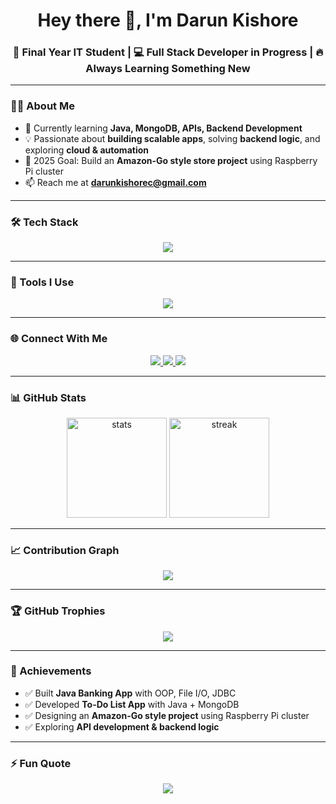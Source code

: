 <h1 align="center">Hey there 👋, I'm Darun Kishore</h1>
<h3 align="center">🚀 Final Year IT Student | 💻 Full Stack Developer in Progress | 🔥 Always Learning Something New</h3>

---

### 👨‍💻 About Me
- 🌱 Currently learning **Java, MongoDB, APIs, Backend Development**
- 💡 Passionate about **building scalable apps**, solving **backend logic**, and exploring **cloud & automation**
- 🎯 2025 Goal: Build an **Amazon-Go style store project** using Raspberry Pi cluster
- 📫 Reach me at **darunkishorec@gmail.com**

---

### 🛠 Tech Stack
<p align="center">
  <img src="https://skillicons.dev/icons?i=html,css,js,tailwind,java,mongodb" />
</p>

---

### 🔧 Tools I Use
<p align="center">
  <img src="https://skillicons.dev/icons?i=vscode,idea,github,figma,postman" />
</p>

---

### 🌐 Connect With Me
<p align="center">
  <a href="https://www.linkedin.com/in/darun-kishore-b4a78a30" target="_blank">
    <img src="https://img.shields.io/badge/LinkedIn-%230A66C2.svg?&style=for-the-badge&logo=linkedin&logoColor=white" />
  </a>
  <a href="https://www.instagram.com/darunkishore.chandru?igsh=MWFvaHowM3Fxd3VpMg==" target="_blank">
    <img src="https://img.shields.io/badge/Instagram-%23E4405F.svg?&style=for-the-badge&logo=instagram&logoColor=white" />
  </a>
  <a href="mailto:darunkishorec@gmail.com">
    <img src="https://img.shields.io/badge/Gmail-D14836?style=for-the-badge&logo=gmail&logoColor=white" />
  </a>
</p>

---

### 📊 GitHub Stats
<p align="center">
  <img src="https://github-readme-stats.vercel.app/api?username=darunkishorec&show_icons=true&theme=tokyonight" alt="stats" height="160"/>
  <img src="https://github-readme-streak-stats.herokuapp.com/?user=darunkishorec&theme=tokyonight" alt="streak" height="160"/>
</p>

---

### 📈 Contribution Graph
<p align="center">
  <img src="https://github-readme-activity-graph.vercel.app/graph?username=darunkishorec&theme=tokyo-night" />
</p>

---

### 🏆 GitHub Trophies
<p align="center">
  <img src="https://github-profile-trophy.vercel.app/?username=darunkishorec&theme=radical&no-frame=true&margin-w=15" />
</p>

---

### 🚀 Achievements
- ✅ Built **Java Banking App** with OOP, File I/O, JDBC  
- ✅ Developed **To-Do List App** with Java + MongoDB  
- ✅ Designing an **Amazon-Go style project** using Raspberry Pi cluster  
- ✅ Exploring **API development & backend logic**

---

### ⚡ Fun Quote
<p align="center">
  <img src="https://readme-typing-svg.herokuapp.com?font=Fira+Code&pause=1000&color=00F700&center=true&vCenter=true&width=600&lines=Code.+Learn.+Build.+Repeat.;Turning+Dreams+into+Code+💻;Always+Learning+Something+New+✨" />
</p>
